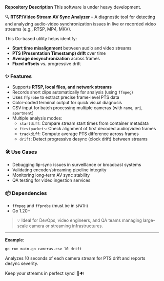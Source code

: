 **Repository Description**
This software is under heavy development.

🔍 **RTSP/Video Stream AV Sync Analyzer** – A diagnostic tool for detecting and analyzing audio-video synchronization issues in live or recorded video streams (e.g., RTSP, MP4, MKV).

This Go-based utility helps identify:
- **Start time misalignment** between audio and video streams
- **PTS (Presentation Timestamp) drift** over time
- **Average desynchronization** across frames
- **Fixed offsets** vs. progressive drift

### ✨ Features
- Supports **RTSP, local files, and network streams**
- Records short clips automatically for analysis (using `ffmpeg`)
- Uses `ffprobe` to extract precise frame-level PTS data
- Color-coded terminal output for quick visual diagnosis
- CSV input for batch processing multiple cameras (with `name`, `uri`, `apartment`)
- Multiple analysis modes:
  - `startdiff`: Compare stream start times from container metadata
  - `firstpackets`: Check alignment of first decoded audio/video frames
  - `trackdiff`: Compute average PTS difference across frames
  - `drift`: Detect progressive desync (clock drift) between streams

### 🛠️ Use Cases
- Debugging lip-sync issues in surveillance or broadcast systems
- Validating encoder/streaming pipeline integrity
- Monitoring long-term AV sync stability
- QA testing for video ingestion services

### 📦 Dependencies
- `ffmpeg` and `ffprobe` (must be in `$PATH`)
- Go 1.20+

> 💡 Ideal for DevOps, video engineers, and QA teams managing large-scale camera or streaming infrastructures.

---

**Example**:  
```bash
go run main.go cameras.csv 10 drift
```
Analyzes 10 seconds of each camera stream for PTS drift and reports desync severity.

Keep your streams in perfect sync! 🎥🔊
